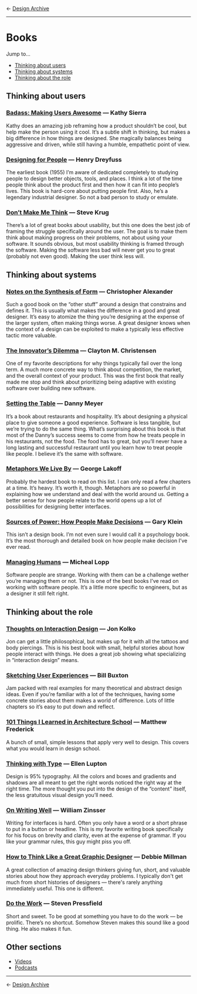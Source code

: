 &larr; [Design Archive](https://github.com/danritz/design-archive/blob/master/README.md)

***

# Books

Jump to...

- [Thinking about users](https://github.com/danritz/design-archive/blob/master/books.md#thinking-about-users)
- [Thinking about systems](https://github.com/danritz/design-archive/blob/master/books.md#thinking-about-systems)
- [Thinking about the role](https://github.com/danritz/design-archive/blob/master/books.md#thinking-about-the-role)

## Thinking about users

### [Badass: Making Users Awesome](http://www.amazon.com/exec/obidos/ASIN/1491919019/) — Kathy Sierra

Kathy does an amazing job reframing how a product shouldn’t be cool, but help make the person using it cool. It’s a subtle shift in thinking, but makes a big difference in how things are designed. She magically balances being aggressive and driven, while still having a humble, empathetic point of view.

### [Designing for People](https://www.amazon.com/exec/obidos/ASIN/1581153120/) — Henry Dreyfuss

The earliest book (1955) I’m aware of dedicated completely to studying people to design better objects, tools, and places. I think a lot of the time people think about the product first and then how it can fit into people’s lives. This book is hard-core about putting people first. Also, he’s a legendary industrial designer. So not a bad person to study or emulate.

### [Don’t Make Me Think](http://www.amazon.com/Dont-Make-Think-Revisited-Usability/dp/0321965515/) — Steve Krug

There’s a lot of great books about usability, but this one does the best job of framing the struggle specifically around the user. The goal is to make them think about making progress on their problems, not about using your software. It sounds obvious, but most usability thinking is framed through the software. Making the software less bad will never get you to great (probably not even good). Making the user think less will.

## Thinking about systems

### [Notes on the Synthesis of Form](https://smile.amazon.com/gp/product/0674627512) — Christopher Alexander

Such a good book on the “other stuff” around a design that constrains and defines it. This is usually what makes the difference in a good and great designer. It’s easy to atomize the thing you’re designing at the expense of the larger system, often making things worse. A great designer knows when the context of a design can be exploited to make a typically less effective tactic more valuable.

### [The Innovator’s Dilemma](http://www.amazon.com/exec/obidos/ASIN/0062060244/) — Clayton M. Christensen

One of my favorite descriptions for why things typically fail over the long term. A much more concrete way to think about competition, the market, and the overall context of your product. This was the first book that really made me stop and think about prioritizing being adaptive with existing software over building new software.

### [Setting the Table](http://www.amazon.com/Setting-Table-Danny-Meyer-ebook/dp/B000OI0FCQ/) — Danny Meyer

It’s a book about restaurants and hospitality. It’s about designing a physical place to give someone a good experience. Software is less tangible, but we’re trying to do the same thing. What’s surprising about this book is that most of the Danny’s success seems to come from how he treats people in his restaurants, not the food. The food has to great, but you’ll never have a long lasting and successful restaurant until you learn how to treat people like people. I believe it’s the same with software.

### [Metaphors We Live By](http://www.amazon.com/Metaphors-We-Live-George-Lakoff/dp/0226468011) — George Lakoff

Probably the hardest book to read on this list. I can only read a few chapters at a time. It’s heavy. It’s worth it, though. Metaphors are so powerful in explaining how we understand and deal with the world around us. Getting a better sense for how people relate to the world opens up a lot of possibilities for designing better interfaces.

### [Sources of Power: How People Make Decisions](http://smile.amazon.com/gp/product/0262611465) — Gary Klein

This isn’t a design book. I’m not even sure I would call it a psychology book. It’s the most thorough and detailed book on how people make decision I’ve ever read.

### [Managing Humans](http://www.amazon.com/gp/aw/d/159059844X) — Micheal Lopp

Software people are strange. Working with them can be a challenge wether you’re managing them or not. This is one of the best books I’ve read on working with software people. It’s a little more specific to engineers, but as a designer it still felt right.

## Thinking about the role

### [Thoughts on Interaction Design](http://www.amazon.com/Thoughts-Interaction-Design-Second-Kolko/dp/0123809304/) — Jon Kolko

Jon can get a little philosophical, but makes up for it with all the tattoos and body piercings. This is his best book with small, helpful stories about how people interact with things. He does a great job showing what specializing in “interaction design” means.

### [Sketching User Experiences](http://www.amazon.com/Sketching-User-Experiences-Interactive-Technologies/dp/0123740371) — Bill Buxton

Jam packed with real examples for many theoretical and abstract design ideas. Even if you’re familiar with a lot of the techniques, having some concrete stories about them makes a world of difference. Lots of little chapters so it’s easy to put down and reflect.

### [101 Things I Learned in Architecture School](http://www.amazon.com/exec/obidos/ASIN/0262062666/) — Matthew Frederick

A bunch of small, simple lessons that apply very well to design. This covers what you would learn in design school.

### [Thinking with Type](http://www.amazon.com/exec/obidos/ASIN/1568989695/) — Ellen Lupton

Design is 95% typography. All the colors and boxes and gradients and shadows are all meant to get the right words noticed the right way at the right time. The more thought you put into the design of the “content” itself, the less gratuitous visual design you’ll need.

### [On Writing Well](http://www.amazon.com/Writing-Well-30th-Anniversary-Nonfiction-ebook/dp/B0090RVGW0/) — William Zinsser

Writing for interfaces is hard. Often you only have a word or a short phrase to put in a button or headline. This is my favorite writing book specifically for his focus on brevity and clarity, even at the expense of grammar. If you like your grammar rules, this guy might piss you off.

### [How to Think Like a Great Graphic Designer](http://www.amazon.com/Think-Like-Great-Graphic-Designer/dp/1581154968/) — Debbie Millman

A great collection of amazing design thinkers giving fun, short, and valuable stories about how they approach everyday problems. I typically don't get much from short histories of designers — there's rarely anything immediately useful. This one is different.

### [Do the Work](http://smile.amazon.com/gp/product/1936719010) — Steven Pressfield

Short and sweet. To be good at something you have to do the work — be prolific. There’s no shortcut. Somehow Steven makes this sound like a good thing. He also makes it fun.

## Other sections

* [Videos](https://github.com/danritz/design-archive/blob/master/videos.md)
* [Podcasts](https://github.com/danritz/design-archive/blob/master/podcasts.md)

***

&larr; [Design Archive](https://github.com/danritz/design-archive/blob/master/README.md)
